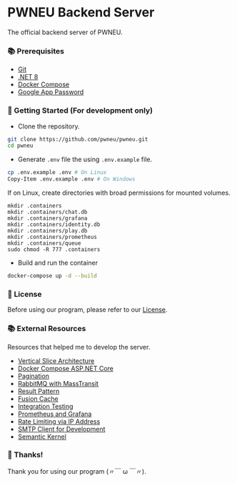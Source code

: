 # PWNEU Backend Server

The official backend server of PWNEU.

### 📚 Prerequisites

- [Git](https://git-scm.com)
- [.NET 8](https://dotnet.microsoft.com/download)
- [Docker Compose](https://www.docker.com)
- [Google App Password](https://support.google.com/accounts/answer/185833)

### 🚀 Getting Started (For development only)

- Clone the repository.

```sh
git clone https://github.com/pwneu/pwneu.git
cd pwneu
```

- Generate `.env` file the using `.env.example` file.

```sh
cp .env.example .env # On Linux
Copy-Item .env.example .env # On Windows
```

If on Linux, create directories with broad permissions for mounted volumes.

```
mkdir .containers
mkdir .containers/chat.db
mkdir .containers/grafana
mkdir .containers/identity.db
mkdir .containers/play.db
mkdir .containers/prometheus
mkdir .containers/queue
sudo chmod -R 777 .containers
```

- Build and run the container

```sh
docker-compose up -d --build
```

### 📜 License

Before using our program, please refer to our [License](https://github.com/pwneu/pwneu/blob/main/LICENSE).

### 📚 External Resources

Resources that helped me to develop the server.

- [Vertical Slice Architecture](https://www.youtube.com/watch?v=msjnfdeDCmo)
- [Docker Compose ASP.NET Core](https://www.youtube.com/watch?v=WQFx2m5Ub9M)
- [Pagination](https://www.youtube.com/watch?v=X8zRvXbirMU)
- [RabbitMQ with MassTransit](https://www.youtube.com/watch?v=MzC0PgYocmk)
- [Result Pattern](https://www.youtube.com/watch?v=WCCkEe_Hy2Y)
- [Fusion Cache](https://www.youtube.com/watch?v=wGKSNqxN4KE)
- [Integration Testing](https://www.youtube.com/watch?v=tj5ZCtvgXKY)
- [Prometheus and Grafana](https://www.youtube.com/watch?v=ePYQEl_ZxCs)
- [Rate Limiting via IP Address](https://www.youtube.com/watch?v=PIfGHbvuAtM)
- [SMTP Client for Development](https://www.youtube.com/watch?v=KtCjH-1iCIk)
- [Semantic Kernel](https://www.youtube.com/watch?v=f_hqGlt_2E8)

### 🙏 Thanks!

Thank you for using our program (〃￣ ω ￣〃).
